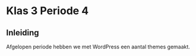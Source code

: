 # Klas 3 Periode 4

## Inleiding
Afgelopen periode hebben we met WordPress een aantal themes gemaakt.
